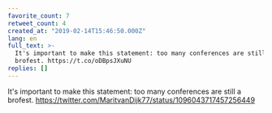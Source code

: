 ```yaml
---
favorite_count: 7
retweet_count: 4
created_at: "2019-02-14T15:46:50.000Z"
lang: en
full_text: >-
  It's important to make this statement: too many conferences are still a
  brofest. https://t.co/oDBpsJXuNU
replies: []
---
```


It's important to make this statement: too many conferences are still a brofest.
<https://twitter.com/MaritvanDijk77/status/1096043717457256449>

